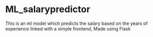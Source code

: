 # ML_salarypredictor
This is an ml model which predicts the salary based on the years of experience linked with a simple frontend, Made using Flask


